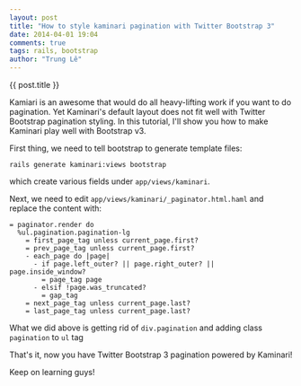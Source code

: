 ```yaml
---
layout: post
title: "How to style kaminari pagination with Twitter Bootstrap 3"
date: 2014-04-01 19:04
comments: true
tags: rails, bootstrap
author: "Trung Lê"
---
```


{{ post.title }}

Kamiari is an awesome that would do all heavy-lifting work if you want to do pagination.
Yet Kaminari's default layout does not fit well with Twitter Bootstrap pagination styling.
In this tutorial, I'll show you how to make Kaminari play well with Bootstrap v3.

<!--more-->

First thing, we need to tell bootstrap to generate template files:

```
rails generate kaminari:views bootstrap
```

which create various fields under `app/views/kaminari`.

Next, we need to edit `app/views/kaminari/_paginator.html.haml` and replace the
content with:

```haml
= paginator.render do
  %ul.pagination.pagination-lg
    = first_page_tag unless current_page.first?
    = prev_page_tag unless current_page.first?
    - each_page do |page|
      - if page.left_outer? || page.right_outer? || page.inside_window?
        = page_tag page
      - elsif !page.was_truncated?
        = gap_tag
    = next_page_tag unless current_page.last?
    = last_page_tag unless current_page.last?
```

What we did above is getting rid of `div.pagination` and adding class
`pagination` to `ul` tag

That's it, now you have Twitter Bootstrap 3 pagination powered by Kaminari!

Keep on learning guys!
